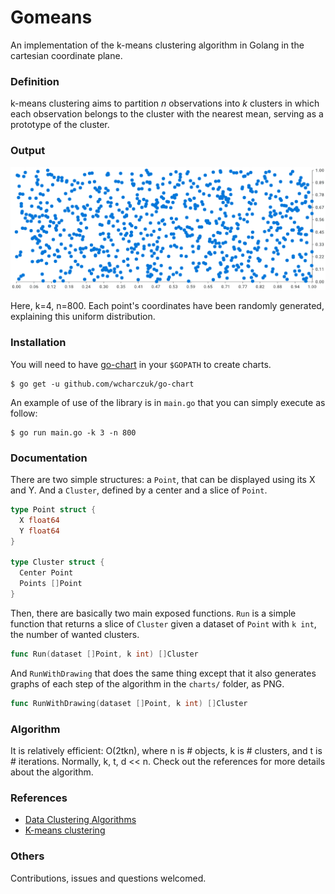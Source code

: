 # Gomeans

An implementation of the k-means clustering algorithm in Golang in the cartesian coordinate plane.

### Definition
k-means clustering aims to partition _n_ observations into _k_ clusters in which each observation belongs to the cluster with the nearest mean, serving as a prototype of the cluster.

### Output
![gif](https://github.com/MathieuMailhos/gomeans/blob/master/charts/readme.gif)

Here, k=4, n=800. Each point's coordinates have been randomly generated, explaining this uniform distribution.


### Installation
You will need to have [go-chart](https://github.com/wcharczuk/go-chart) in your `$GOPATH` to create charts.
```
$ go get -u github.com/wcharczuk/go-chart
```

An example of use of the library is in `main.go` that you can simply execute as follow:
```
$ go run main.go -k 3 -n 800
```

### Documentation
There are two simple structures: a `Point`, that can be displayed using its X and Y. And a `Cluster`, defined by a center and a slice of `Point`.

```go
type Point struct {
  X float64
  Y float64
}

type Cluster struct {
  Center Point
  Points []Point
}
```

Then, there are basically two main exposed functions.
`Run` is a simple function that returns a slice of `Cluster` given a dataset of `Point` with `k int`, the number of wanted clusters.
```go
func Run(dataset []Point, k int) []Cluster
```

And `RunWithDrawing` that does the same thing except that it also generates graphs of each step of the algorithm in the `charts/` folder, as PNG.
```go
func RunWithDrawing(dataset []Point, k int) []Cluster
```

### Algorithm
It is relatively efficient: O(2tkn), where n is # objects, k is # clusters, and t  is # iterations. Normally, k, t, d << n.
Check out the references for more details about the algorithm.

### References
* [Data Clustering Algorithms](https://sites.google.com/site/dataclusteringalgorithms/k-means-clustering-algorithm)
* [K-means clustering](https://en.wikipedia.org/wiki/K-means_clustering)

### Others
Contributions, issues and questions welcomed.
